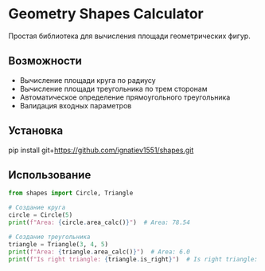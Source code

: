 # Geometry Shapes Calculator

Простая библиотека для вычисления площади геометрических фигур.

## Возможности

- Вычисление площади круга по радиусу
- Вычисление площади треугольника по трем сторонам
- Автоматическое определение прямоугольного треугольника
- Валидация входных параметров

## Установка

pip install git+https://github.com/ignatiev1551/shapes.git

## Использование

```python
from shapes import Circle, Triangle

# Создание круга
circle = Circle(5)
print(f"Area: {circle.area_calc()}")  # Area: 78.54

# Создание треугольника
triangle = Triangle(3, 4, 5)
print(f"Area: {triangle.area_calc()}")  # Area: 6.0
print(f"Is right triangle: {triangle.is_right}")  # Is right triangle: True